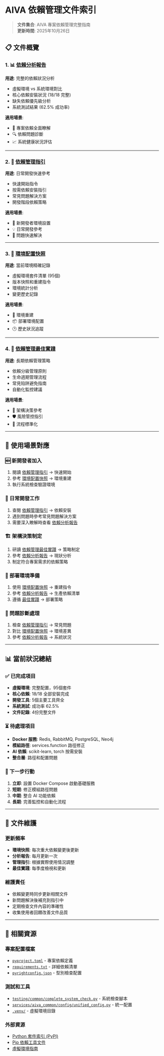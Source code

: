 # AIVA 依賴管理文件索引

> **文件集合**: AIVA 專案依賴管理完整指南  
> **更新時間**: 2025年10月26日  

## 📋 **文件概覽**

### **1. 📊 [依賴分析報告](./DEPENDENCY_ANALYSIS_REPORT.md)**
**用途**: 完整的依賴狀況分析
- 虛擬環境 vs 系統環境對比
- 核心依賴安裝狀況 (18/18 完整)
- 缺失依賴優先級分析
- 系統測試結果 (62.5% 成功率)

**適用場景**: 
- 🎯 專案依賴全面瞭解
- 🔍 依賴問題診斷
- 📈 系統健康狀況評估

---

### **2. 🚀 [依賴管理指引](./DEPENDENCY_MANAGEMENT_GUIDE.md)**
**用途**: 日常開發快速參考
- 快速開始指令
- 按需依賴安裝指引
- 常見問題解決方案
- 開發階段依賴策略

**適用場景**:
- 🔧 新開發者環境設置
- 💡 日常開發參考
- 🐛 問題快速解決

---

### **3. 📸 [環境配置快照](./ENVIRONMENT_SNAPSHOT.md)**
**用途**: 當前環境精確記錄
- 虛擬環境套件清單 (95個)
- 版本快照和重建指令
- 環境統計分析
- 變更歷史記錄

**適用場景**:
- 🔄 環境重建
- 📦 部署環境配置
- 🕒 歷史狀況追蹤

---

### **4. 📖 [依賴管理最佳實踐](./DEPENDENCY_BEST_PRACTICES.md)**
**用途**: 長期依賴管理策略
- 依賴分級管理原則
- 生命週期管理流程
- 常見陷阱避免指南
- 自動化監控建議

**適用場景**:
- 📐 架構決策參考
- 🛡️ 風險管控指引
- 🔄 流程標準化

---

## 🎯 **使用場景對應**

### **🆕 新開發者加入**
1. 閱讀 [依賴管理指引](./DEPENDENCY_MANAGEMENT_GUIDE.md) → 快速開始
2. 參考 [環境配置快照](./ENVIRONMENT_SNAPSHOT.md) → 環境重建
3. 執行系統檢查驗證環境

### **🔧 日常開發工作**
1. 查閱 [依賴管理指引](./DEPENDENCY_MANAGEMENT_GUIDE.md) → 依賴安裝
2. 遇到問題時參考常見問題解決方案
3. 需要深入瞭解時查看 [依賴分析報告](./DEPENDENCY_ANALYSIS_REPORT.md)

### **🏗️ 架構決策制定**
1. 研讀 [依賴管理最佳實踐](./DEPENDENCY_BEST_PRACTICES.md) → 策略制定
2. 參考 [依賴分析報告](./DEPENDENCY_ANALYSIS_REPORT.md) → 現狀分析
3. 制定符合專案需求的依賴策略

### **🚀 部署環境準備**
1. 使用 [環境配置快照](./ENVIRONMENT_SNAPSHOT.md) → 重建指令
2. 參考 [依賴分析報告](./DEPENDENCY_ANALYSIS_REPORT.md) → 生產依賴清單
3. 遵循 [最佳實踐](./DEPENDENCY_BEST_PRACTICES.md) → 部署策略

### **🐛 問題診斷處理**
1. 檢查 [依賴管理指引](./DEPENDENCY_MANAGEMENT_GUIDE.md) → 常見問題
2. 對比 [環境配置快照](./ENVIRONMENT_SNAPSHOT.md) → 環境差異
3. 參考 [依賴分析報告](./DEPENDENCY_ANALYSIS_REPORT.md) → 系統狀況

---

## 📊 **當前狀況總結**

### **✅ 已完成項目**
- **虛擬環境**: 完整配置，95個套件
- **核心依賴**: 18/18 全部安裝完成
- **開發工具**: 5個主要工具齊全
- **系統測試**: 成功率 62.5%
- **文件記錄**: 4份完整文件

### **⏳ 待處理項目**
- **Docker 服務**: Redis, RabbitMQ, PostgreSQL, Neo4j
- **模組路徑**: services.function 路徑修正
- **AI 依賴**: scikit-learn, torch 按需安裝
- **整合層**: 路徑和配置問題

### **🎯 下一步行動**
1. **立即**: 設置 Docker Compose 啟動基礎服務
2. **短期**: 修正模組路徑問題
3. **中期**: 整合 AI 功能依賴
4. **長期**: 完善監控和自動化流程

---

## 🔄 **文件維護**

### **更新頻率**
- **環境快照**: 每次重大依賴變更後更新
- **分析報告**: 每月更新一次
- **管理指引**: 根據實際使用情況調整
- **最佳實踐**: 每季度檢視和更新

### **維護責任**
- 依賴變更時同步更新相關文件
- 新問題解決後補充到指引中
- 定期檢查文件內容的準確性
- 收集使用者回饋改善文件品質

---

## 🔗 **相關資源**

### **專案配置檔案**
- [`pyproject.toml`](../pyproject.toml) - 專案依賴定義
- [`requirements.txt`](../requirements.txt) - 詳細依賴清單
- [`pyrightconfig.json`](../pyrightconfig.json) - 型別檢查配置

### **測試和工具**
- [`testing/common/complete_system_check.py`](../testing/common/complete_system_check.py) - 系統檢查腳本
- [`services/aiva_common/config/unified_config.py`](../services/aiva_common/config/unified_config.py) - 統一配置
- [`.venv/`](../.venv/) - 虛擬環境目錄

### **外部資源**
- [Python 套件索引 (PyPI)](https://pypi.org/)
- [Pip 依賴工具文件](https://pip.pypa.io/)
- [虛擬環境指南](https://docs.python.org/3/tutorial/venv.html)